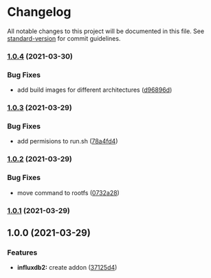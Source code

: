 # Changelog

All notable changes to this project will be documented in this file. See [standard-version](https://github.com/conventional-changelog/standard-version) for commit guidelines.

### [1.0.4](https://github.com/AlejandroHerr/home-assistant-addon-influxdb2/compare/v1.0.3...v1.0.4) (2021-03-30)


### Bug Fixes

* add build images for different architectures ([d96896d](https://github.com/AlejandroHerr/home-assistant-addon-influxdb2/commit/d96896d80a4de29b341ea4b95bdd9f4fb65ef728))

### [1.0.3](https://github.com/AlejandroHerr/home-assistant-addon-influxdb2/compare/v1.0.2...v1.0.3) (2021-03-29)


### Bug Fixes

* add permisions to run.sh ([78a4fd4](https://github.com/AlejandroHerr/home-assistant-addon-influxdb2/commit/78a4fd4d5d95a184f9c227541b3f786f170c1e8e))

### [1.0.2](https://github.com/AlejandroHerr/home-assistant-addon-influxdb2/compare/v1.0.1...v1.0.2) (2021-03-29)


### Bug Fixes

* move command to rootfs ([0732a28](https://github.com/AlejandroHerr/home-assistant-addon-influxdb2/commit/0732a2857bc45ea72e4062c324bbe406e1e5c3e2))

### [1.0.1](https://github.com/AlejandroHerr/home-assistant-addon-influxdb2/compare/v1.0.0...v1.0.1) (2021-03-29)

## 1.0.0 (2021-03-29)


### Features

* **influxdb2:** create addon ([37125d4](https://github.com/AlejandroHerr/home-assistant-addon-influxdb2/commit/37125d41f533653482e9fa175f2101f969fa8781))
